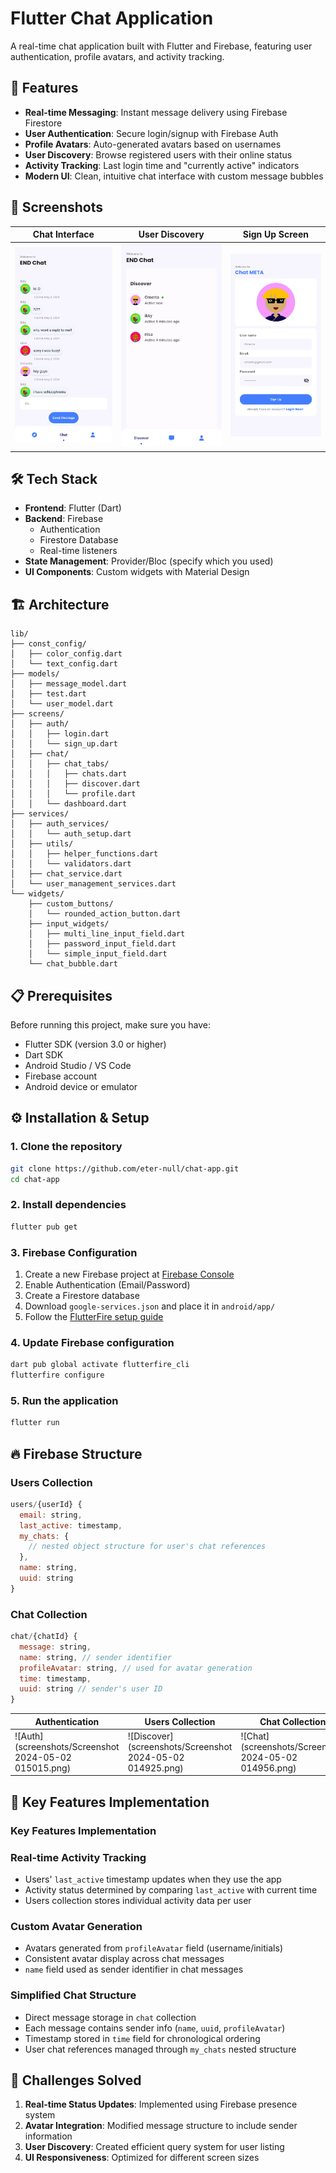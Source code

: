# Flutter Chat Application

A real-time chat application built with Flutter and Firebase, featuring user authentication, profile avatars, and activity tracking.


## 🚀 Features

- **Real-time Messaging**: Instant message delivery using Firebase Firestore
- **User Authentication**: Secure login/signup with Firebase Auth
- **Profile Avatars**: Auto-generated avatars based on usernames
- **User Discovery**: Browse registered users with their online status
- **Activity Tracking**: Last login time and "currently active" indicators
- **Modern UI**: Clean, intuitive chat interface with custom message bubbles

## 📱 Screenshots

| Chat Interface | User Discovery | Sign Up Screen                    |
|----------------|----------------|-----------------------------------------|
| ![Chat](screenshots/1714592258041.jpg) | ![Discover](screenshots/1714592258074.jpg) | ![Login](screenshots/1714592258093.jpg) |

## 🛠️ Tech Stack

- **Frontend**: Flutter (Dart)
- **Backend**: Firebase
  - Authentication
  - Firestore Database
  - Real-time listeners
- **State Management**: Provider/Bloc (specify which you used)
- **UI Components**: Custom widgets with Material Design

## 🏗️ Architecture

```
lib/
├── const_config/
│   ├── color_config.dart
│   └── text_config.dart
├── models/
│   ├── message_model.dart
│   ├── test.dart
│   └── user_model.dart
├── screens/
│   ├── auth/
│   │   ├── login.dart
│   │   └── sign_up.dart
│   ├── chat/
│   │   ├── chat_tabs/
│   │   │   ├── chats.dart
│   │   │   ├── discover.dart
│   │   │   └── profile.dart
│   │   └── dashboard.dart
├── services/
│   ├── auth_services/
│   │   └── auth_setup.dart
│   ├── utils/
│   │   ├── helper_functions.dart
│   │   └── validators.dart
│   ├── chat_service.dart
│   └── user_management_services.dart
└── widgets/
    ├── custom_buttons/
    │   └── rounded_action_button.dart
    ├── input_widgets/
    │   ├── multi_line_input_field.dart
    │   ├── password_input_field.dart
    │   └── simple_input_field.dart
    └── chat_bubble.dart
```

## 📋 Prerequisites

Before running this project, make sure you have:

- Flutter SDK (version 3.0 or higher)
- Dart SDK
- Android Studio / VS Code
- Firebase account
- Android device or emulator

## ⚙️ Installation & Setup

### 1. Clone the repository
```bash
git clone https://github.com/eter-null/chat-app.git
cd chat-app
```

### 2. Install dependencies
```bash
flutter pub get
```

### 3. Firebase Configuration

1. Create a new Firebase project at [Firebase Console](https://console.firebase.google.com/)
2. Enable Authentication (Email/Password)
3. Create a Firestore database
4. Download `google-services.json` and place it in `android/app/`
5. Follow the [FlutterFire setup guide](https://firebase.flutter.dev/docs/overview)

### 4. Update Firebase configuration
```bash
dart pub global activate flutterfire_cli
flutterfire configure
```

### 5. Run the application
```bash
flutter run
```

## 🔥 Firebase Structure

### Users Collection
```javascript
users/{userId} {
  email: string,
  last_active: timestamp, 
  my_chats: {
    // nested object structure for user's chat references
  },
  name: string,
  uuid: string
}
```

### Chat Collection
```javascript
chat/{chatId} {
  message: string,
  name: string, // sender identifier
  profileAvatar: string, // used for avatar generation
  time: timestamp, 
  uuid: string // sender's user ID
}
```

| Authentication | Users Collection | Chat Collection |
|----------------|----------------|----------------|
| ![Auth](screenshots/Screenshot 2024-05-02 015015.png) | ![Discover](screenshots/Screenshot 2024-05-02 014925.png) | ![Chat](screenshots/Screenshot 2024-05-02 014956.png) |

## 🌟 Key Features Implementation

### Key Features Implementation

### Real-time Activity Tracking
- Users' `last_active` timestamp updates when they use the app
- Activity status determined by comparing `last_active` with current time
- Users collection stores individual activity data per user

### Custom Avatar Generation
- Avatars generated from `profileAvatar` field (username/initials)
- Consistent avatar display across chat messages
- `name` field used as sender identifier in chat messages

### Simplified Chat Structure
- Direct message storage in `chat` collection
- Each message contains sender info (`name`, `uuid`, `profileAvatar`)
- Timestamp stored in `time` field for chronological ordering
- User chat references managed through `my_chats` nested structure

## 🚧 Challenges Solved

1. **Real-time Status Updates**: Implemented using Firebase presence system
2. **Avatar Integration**: Modified message structure to include sender information
3. **User Discovery**: Created efficient query system for user listing
4. **UI Responsiveness**: Optimized for different screen sizes